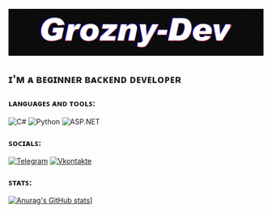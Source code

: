 ![Header](https://github.com/Grozny-Dev/Grozny-Dev/blob/main/assets/header.jpg)
## ɪ'ᴍ ᴀ ʙᴇɢɪɴɴᴇʀ ʙᴀᴄᴋᴇɴᴅ ᴅᴇᴠᴇʟᴏᴘᴇʀ

### ʟᴀɴɢᴜᴀɢᴇꜱ ᴀɴᴅ ᴛᴏᴏʟꜱ:
![C#](https://img.shields.io/badge/CSharp-090909?style=for-the-badge&logo=CSharp&logoColor=E5D3FF)
![Python](https://img.shields.io/badge/Python-090909?style=for-the-badge&logo=Python&logoColor=E5D3FF)
![ASP.NET](https://img.shields.io/badge/-ASP.NET-090909?style=for-the-badge&logo=.net&logoColor=E5D3FF)

### ꜱᴏᴄɪᴀʟꜱ:
[![Telegram](https://img.shields.io/badge/-Telegram-090909?style=for-the-badge&logo=telegram&logoColor=27A0D9)](https://web.telegram.org/k/#-Groznyn)
[![Vkontakte](https://img.shields.io/badge/-Vkontakte-090909?style=for-the-badge&logo=Vk&logoColor=4F7DB3)](https://vk.com/grozny_dev)

### ꜱᴛᴀᴛꜱ:
[![Anurag's GitHub stats](https://github-readme-stats.vercel.app/api?username=Grozny-Dev&show_icons=true&theme=dark)](https://github.com/anuraghazra/github-readme-stats)]
